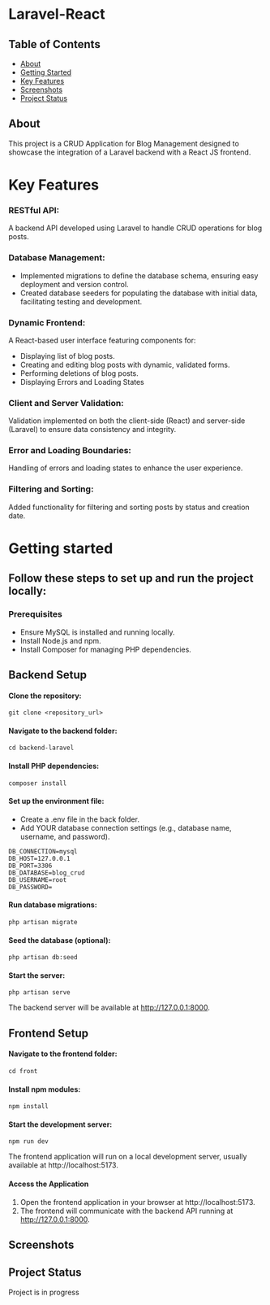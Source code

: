 # Laravel-React


## Table of Contents
* [About](#about)
* [Getting Started](#getting-started)
* [Key Features](#key-faetures)
* [Screenshots](#screenshots)
* [Project Status](#project-status)

## About

This project is a CRUD Application for Blog Management designed to showcase the integration of a Laravel backend with a React JS frontend.

# Key Features

### RESTful API: 
A backend API developed using Laravel to handle CRUD operations for blog posts.
### Database Management:
- Implemented migrations to define the database schema, ensuring easy deployment and version control.
- Created database seeders for populating the database with initial data, facilitating testing and development.
### Dynamic Frontend: 
A React-based user interface featuring components for:
- Displaying list of blog posts.
- Creating and editing blog posts with dynamic, validated forms.
- Performing deletions of blog posts.
- Displaying Errors and Loading States
### Client and Server Validation:
Validation implemented on both the client-side (React) and server-side (Laravel) to ensure data consistency and integrity.
### Error and Loading Boundaries: 
Handling of errors and loading states to enhance the user experience.
### Filtering and Sorting: 
Added functionality for filtering and sorting posts by status and creation date.

# Getting started

## Follow these steps to set up and run the project locally:

### Prerequisites
- Ensure MySQL is installed and running locally.
- Install Node.js and npm.
- Install Composer for managing PHP dependencies.

## Backend Setup
#### Clone the repository:
```
git clone <repository_url>  
```
#### Navigate to the backend folder:
```
cd backend-laravel  
```

#### Install PHP dependencies:
```
composer install  
```

#### Set up the environment file:
- Create a .env file in the back folder.
- Add YOUR database connection settings (e.g., database name, username, and password).
```
DB_CONNECTION=mysql
DB_HOST=127.0.0.1
DB_PORT=3306
DB_DATABASE=blog_crud
DB_USERNAME=root
DB_PASSWORD=
```
#### Run database migrations:
```
php artisan migrate  
```

#### Seed the database (optional):
```
php artisan db:seed  
```

#### Start the server:
```
php artisan serve  
```

The backend server will be available at http://127.0.0.1:8000.

## Frontend Setup
#### Navigate to the frontend folder:
```
cd front  
```

#### Install npm modules:
```
npm install  
```

#### Start the development server:
```
npm run dev  
```
The frontend application will run on a local development server, usually available at http://localhost:5173.

#### Access the Application
 1. Open the frontend application in your browser at http://localhost:5173.
 2. The frontend will communicate with the backend API running at http://127.0.0.1:8000.




## Screenshots

## Project Status
Project is in progress


